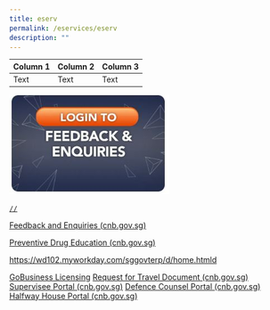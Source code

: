 ```yaml
---
title: eserv
permalink: /eservices/eserv
description: ""
---
```

| Column 1 | Column 2 | Column 3 |
| -------- | -------- | -------- |
| Text     | Text     | Text     |


<a href="https://www.eservices.cnb.gov.sg/feedback/"> ![](/images/e-service%20feedbacks.jpg)

	
	//

[Feedback and Enquiries (cnb.gov.sg)](https://www.eservices.cnb.gov.sg/feedback/)

[Preventive Drug Education (cnb.gov.sg)](https://www.eservices.cnb.gov.sg/pde/)

https://wd102.myworkday.com/sggovterp/d/home.htmld

[GoBusiness Licensing](https://licence1.business.gov.sg/feportal/web/frontier/home)
[Request for Travel Document (cnb.gov.sg)](https://www.eservices.cnb.gov.sg/travel/)
[Supervisee Portal (cnb.gov.sg)](https://www.eservices.cnb.gov.sg/supervisee/)
[Defence Counsel Portal (cnb.gov.sg)](https://www.eservices.cnb.gov.sg/dc/)
[Halfway House Portal (cnb.gov.sg)](https://www.eservices.cnb.gov.sg/hwh/)
